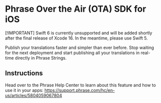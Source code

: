 # Phrase Over the Air (OTA) SDK for iOS

[!IMPORTANT]
Swift 6 is currently unsupported and will be added shortly after the final release of Xcode 16. In the meantime, please use Swift 5.

Publish your translations faster and simpler than ever before. Stop waiting for the next deployment and start publishing all your translations in real-time directly in Phrase Strings.

## Instructions

Head over to the Phrase Help Center to learn about this feature and how to use it in your apps: https://support.phrase.com/hc/en-us/articles/5804059067804
